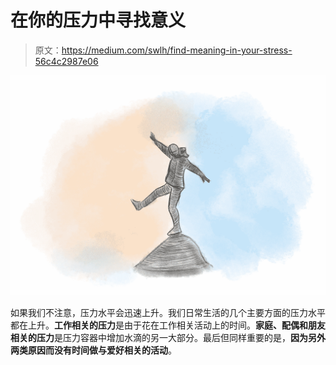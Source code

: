 # 在你的压力中寻找意义

> 原文：<https://medium.com/swlh/find-meaning-in-your-stress-56c4c2987e06>

![](img/e85dd2eecdc16097af694e7fd7d84f6a.png)

如果我们不注意，压力水平会迅速上升。我们日常生活的几个主要方面的压力水平都在上升。**工作相关的压力**是由于花在工作相关活动上的时间。**家庭、配偶和朋友相关的压力**是压力容器中增加水滴的另一大部分。最后但同样重要的是，**因为另外两类原因而没有时间做与爱好相关的活动**。